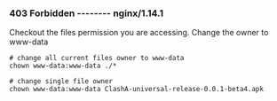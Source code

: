 ### 403 Forbidden -------- nginx/1.14.1
Checkout the files permission you are accessing. Change the owner to www-data
```shell script
# change all current files owner to www-data 
chown www-data:www-data ./*

# change single file owner 
chown www-data:www-data ClashA-universal-release-0.0.1-beta4.apk
```